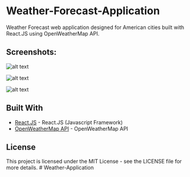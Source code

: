 # Weather-Forecast-Application

Weather Forecast web application designed for American cities built with React.JS using OpenWeatherMap API. 

## Screenshots:

![alt text](https://i.imgur.com/aK1NO6x.jpg)

![alt text](https://i.imgur.com/XnnwLiw.jpg)

![alt text](https://i.imgur.com/mnkU6VU.jpg)

## Built With

* [React.JS](https://reactjs.org/) - React.JS (Javascript Framework)
* [OpenWeatherMap API](https://openweathermap.org/api) - OpenWeatherMap API



## License

This project is licensed under the MIT License - see the LICENSE file for more details.
#   W e a t h e r - A p p l i c a t i o n  
 